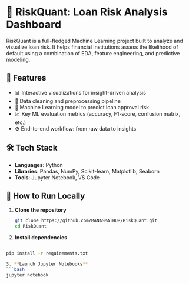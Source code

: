# 🧠 RiskQuant: Loan Risk Analysis Dashboard

RiskQuant is a full-fledged Machine Learning project built to analyze and visualize loan risk. It helps financial institutions assess the likelihood of default using a combination of EDA, feature engineering, and predictive modeling.

## 📌 Features

- 📊 Interactive visualizations for insight-driven analysis  
- 🧼 Data cleaning and preprocessing pipeline  
- 🧠 Machine Learning model to predict loan approval risk  
- 📈 Key ML evaluation metrics (accuracy, F1-score, confusion matrix, etc.)  
- ⚙️ End-to-end workflow: from raw data to insights  

## 🛠️ Tech Stack

- **Languages**: Python  
- **Libraries**: Pandas, NumPy, Scikit-learn, Matplotlib, Seaborn  
- **Tools**: Jupyter Notebook, VS Code  

## 🚀 How to Run Locally

1. **Clone the repository**
   ```bash
   git clone https://github.com/MANASMATHUR/RiskQuant.git
   cd RiskQuant
2. **Install dependencies**

```bash

pip install -r requirements.txt

3. **Launch Jupyter Notebooks**
```bash
jupyter notebook
